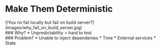 # Make Them __Deterministic__
<div class="left" markdown="1">
  ![You no fail locally but fail on build server?](images/why_fail_on_build_server.jpg)
</div>
<div class="right description" markdown="1">
### Why?
* Unpredictability = hard to test
<br />
### Problem?
* Unable to inject dependenies
* Time
* External services
* State
</div>
